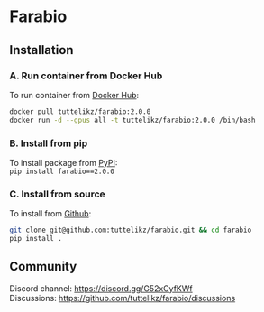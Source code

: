 # Farabio

## Installation
### A. Run container from Docker Hub
To run container from [Docker Hub](https://hub.docker.com/repository/docker/tuttelikz/farabio/general):  
```bash
docker pull tuttelikz/farabio:2.0.0
docker run -d --gpus all -t tuttelikz/farabio:2.0.0 /bin/bash
```

### B. Install from pip
To install package from [PyPI](https://pypi.org/project/farabio/):  
`pip install farabio==2.0.0`  

### C. Install from source
To install from [Github](https://github.com/tuttelikz/farabio):
```bash
git clone git@github.com:tuttelikz/farabio.git && cd farabio
pip install .
```

## Community

Discord channel: https://discord.gg/G52xCyfKWf  
Discussions: https://github.com/tuttelikz/farabio/discussions
